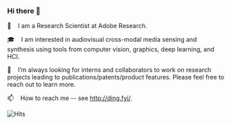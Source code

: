 ### Hi there 👋

🏡 &nbsp;&nbsp; I am a Research Scientist at Adobe Research.

🎓 &nbsp;&nbsp; I am interested in audiovisual cross-modal media sensing and synthesis using tools from computer vision, graphics, deep learning, and HCI. 

🔎 &nbsp;&nbsp; I’m always looking for interns and collaborators to work on research projects leading to publications/patents/product features. Please feel free to reach out to learn more.

📫 &nbsp;&nbsp; How to reach me -- see http://ding.fyi/.

![Hits](https://hitcounter.pythonanywhere.com/count/tag.svg?url=https%3A%2F%2Fgithub.com%2Fdingzeyuli%2Fdingzeyuli)


<!--
**dingzeyuli/dingzeyuli** is a ✨ _special_ ✨ repository because its `README.md` (this file) appears on your GitHub profile.

Here are some ideas to get you started:

- 🔭 I’m currently working on ...
- 🌱 I’m currently learning ...
- 👯 I’m looking to collaborate on ...
- 🤔 I’m looking for help with ...
- 💬 Ask me about ...
- 📫 How to reach me: ...
- 😄 Pronouns: ...
- ⚡ Fun fact: ...
-->
